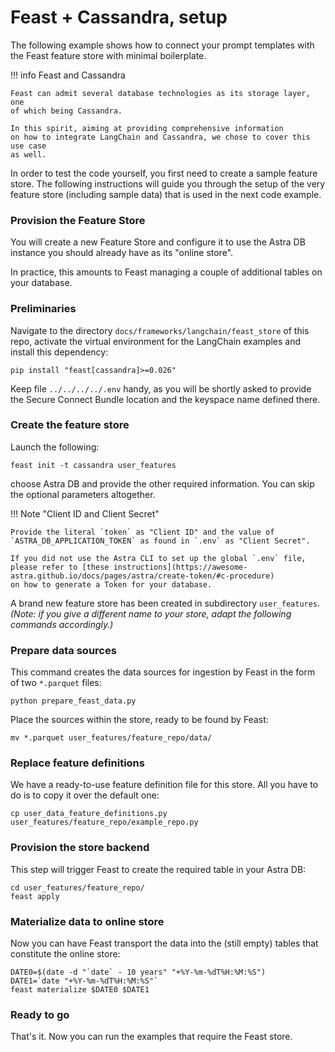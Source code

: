 # Feast + Cassandra, setup

The following example shows how to connect your prompt templates
with the Feast feature store with minimal boilerplate.

!!! info Feast and Cassandra

    Feast can admit several database technologies as its storage layer, one
    of which being Cassandra.

    In this spirit, aiming at providing comprehensive information
    on how to integrate LangChain and Cassandra, we chose to cover this use case
    as well.

In order to test the code yourself, you first need to create a sample
feature store. The following instructions will guide you through the
setup of the very feature store (including sample data) that is used
in the next code example.

### Provision the Feature Store

You will create a new Feature Store and configure it to use
the Astra DB instance you should already have as its "online store".

In practice, this amounts to Feast managing a couple of additional tables
on your database.

### Preliminaries

Navigate to the directory `docs/frameworks/langchain/feast_store` of this
repo, activate the virtual environment for the LangChain examples
and install this dependency:

```
pip install "feast[cassandra]>=0.026"
```

Keep file `../../../../.env` handy, as you will be shortly asked to provide
the Secure Connect Bundle location and the keyspace name defined there.

### Create the feature store

Launch the following:

```
feast init -t cassandra user_features
```

choose Astra DB and provide the other required information.
You can skip the optional parameters altogether.

!!! Note "Client ID and Client Secret"

    Provide the literal `token` as "Client ID" and the value of
    `ASTRA_DB_APPLICATION_TOKEN` as found in `.env` as "Client Secret".

    If you did not use the Astra CLI to set up the global `.env` file,
    please refer to [these instructions](https://awesome-astra.github.io/docs/pages/astra/create-token/#c-procedure)
    on how to generate a Token for your database.

A brand new feature store has been created in subdirectory `user_features`.
_(Note: if you give a different name to your store,_
_adapt the following commands accordingly.)_

### Prepare data sources

This command creates the data sources for ingestion by Feast
in the form of two `*.parquet` files:

```
python prepare_feast_data.py
```

Place the sources within the store, ready to be found by Feast:

```
mv *.parquet user_features/feature_repo/data/
```

### Replace feature definitions

We have a ready-to-use feature definition file for this store.
All you have to do is to copy it over the default one:

```
cp user_data_feature_definitions.py user_features/feature_repo/example_repo.py
```

### Provision the store backend

This step will trigger Feast to create the required table in your Astra DB:

```
cd user_features/feature_repo/
feast apply
```

### Materialize data to online store

Now you can have Feast transport the data into the (still empty) tables that
constitute the online store:

```
DATE0=$(date -d "`date` - 10 years" "+%Y-%m-%dT%H:%M:%S")
DATE1=`date "+%Y-%m-%dT%H:%M:%S"`
feast materialize $DATE0 $DATE1
```

### Ready to go

That's it. Now you can run the examples that require the Feast store.
